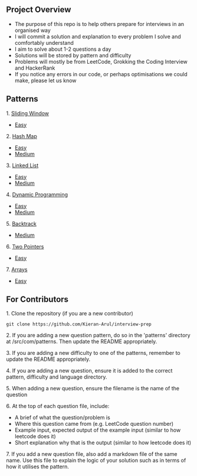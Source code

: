 ## Project Overview

- The purpose of this repo is to help others prepare for interviews in an organised way
- I will commit a solution and explanation to every problem I solve and comfortably understand
- I aim to solve about 1-2 questions a day
- Solutions will be stored by pattern and difficulty
- Problems will mostly be from LeetCode, Grokking the Coding Interview and HackerRank
- If you notice any errors in our code, or perhaps optimisations we could make, please let us know

## Patterns

1\. [Sliding Window](https://github.com/Kieran-Arul/interview-prep/tree/main/src/com/patterns/slidingWindow)

  - [Easy](https://github.com/Kieran-Arul/interview-prep/tree/main/src/com/patterns/slidingWindow/easy)

2\. [Hash Map](https://github.com/Kieran-Arul/interview-prep/tree/main/src/com/patterns/hashmap)

  - [Easy](https://github.com/Kieran-Arul/interview-prep/tree/main/src/com/patterns/hashmap/easy)
  - [Medium](https://github.com/Kieran-Arul/interview-prep/tree/main/src/com/patterns/hashmap/medium)

3\. [Linked List](https://github.com/Kieran-Arul/interview-prep/tree/main/src/com/patterns/linkedList)

  - [Easy](https://github.com/Kieran-Arul/interview-prep/tree/main/src/com/patterns/linkedList/easy)
  - [Medium](https://github.com/Kieran-Arul/interview-prep/tree/main/src/com/patterns/linkedList/medium)
 
4\. [Dynamic Programming](https://github.com/Kieran-Arul/interview-prep/tree/main/src/com/patterns/dynamicProgramming)
  
  - [Easy](https://github.com/Kieran-Arul/interview-prep/tree/main/src/com/patterns/dynamicProgramming/easy)
  - [Medium](https://github.com/Kieran-Arul/interview-prep/tree/main/src/com/patterns/dynamicProgramming/medium)

5\. [Backtrack](https://github.com/Kieran-Arul/interview-prep/tree/main/src/com/patterns/backtrack)
  - [Medium](https://github.com/Kieran-Arul/interview-prep/tree/main/src/com/patterns/backtrack/medium)

6\. [Two Pointers](https://github.com/Kieran-Arul/interview-prep/tree/main/src/com/patterns/twoPointers)
  - [Easy](https://github.com/Kieran-Arul/interview-prep/tree/main/src/com/patterns/twoPointers/easy)

7\. [Arrays](https://github.com/Kieran-Arul/interview-prep/tree/main/src/com/patterns/arrays)
  - [Easy](https://github.com/Kieran-Arul/interview-prep/tree/main/src/com/patterns/arrays/easy)

## For Contributors

1\. Clone the repository (if you are a new contributor)

    git clone https://github.com/Kieran-Arul/interview-prep

2\. If you are adding a new question pattern, do so in the 'patterns' directory at /src/com/patterns. Then update the README appropriately.

3\. If you are adding a new difficulty to one of the patterns, remember to update the README appropriately.

4\. If you are adding a new question, ensure it is added to the correct pattern, difficulty and language directory.

5\. When adding a new question, ensure the filename is the name of the question

6\. At the top of each question file, include:

  - A brief of what the question/problem is
  - Where this question came from (e.g. LeetCode question number)
  - Example input, expected output of the example input (similar to how leetcode does it)
  - Short explanation why that is the output (similar to how leetcode does it)

7\. If you add a new question file, also add a markdown file of the same name. Use this file to explain the logic of your solution such as in terms of how it utilises the pattern.
